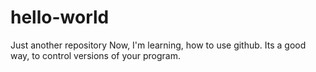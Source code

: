 # hello-world
Just another repository
Now, I'm learning, how to use github. Its a good way, to control versions of your program.
